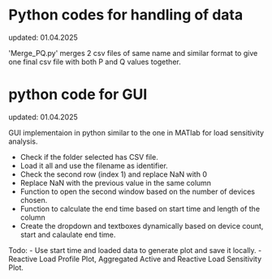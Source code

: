 # Python codes for handling of data
updated: 01.04.2025

'Merge_PQ.py' merges 2 csv files of same name and similar format to give one final csv file with both P and Q values together.

# python code for GUI
updated: 01.04.2025

GUI implementaion in python similar to the one in MATlab for load sensitivity analysis.
- Check if the folder selected has CSV file.
- Load it all and use the filename as identifier.
- Check the second row (index 1) and replace NaN with 0
- Replace NaN with the previous value in the same column
- Function to open the second window based on the number of devices chosen.
- Function to calculate the end time based on start time and length of the column
- Create the dropdown and textboxes dynamically based on device count, start and calaulate end time.
 
Todo:
    - Use start time and loaded data to generate plot and save it locally.
    - Reactive Load Profile Plot, Aggregated Active and Reactive  Load Sensitivity Plot.